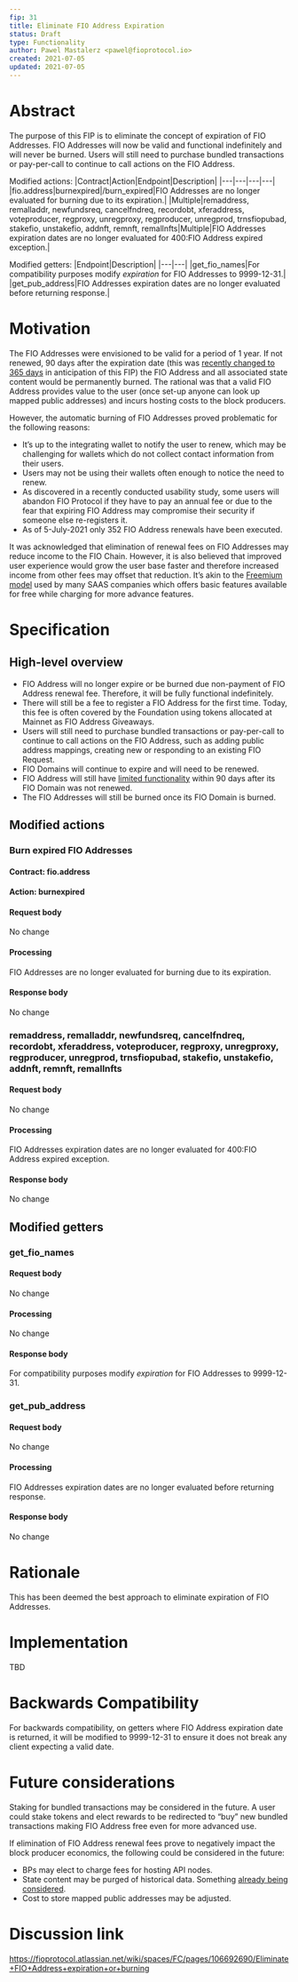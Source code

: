 ```yaml
---
fip: 31
title: Eliminate FIO Address Expiration
status: Draft
type: Functionality
author: Pawel Mastalerz <pawel@fioprotocol.io>
created: 2021-07-05
updated: 2021-07-05
---
```


# Abstract
The purpose of this FIP is to eliminate the concept of expiration of FIO Addresses. FIO Addresses will now be valid and functional indefinitely and will never be burned. Users will still need to purchase bundled transactions or pay-per-call to continue to call actions on the FIO Address.

Modified actions:
|Contract|Action|Endpoint|Description|
|---|---|---|---|
|fio.address|burnexpired|/burn_expired|FIO Addresses are no longer evaluated for burning due to its expiration.|
|Multiple|remaddress, remalladdr, newfundsreq, cancelfndreq, recordobt, xferaddress, voteproducer, regproxy, unregproxy, regproducer, unregprod, trnsfiopubad, stakefio, unstakefio, addnft, remnft, remallnfts|Multiple|FIO Addresses expiration dates are no longer evaluated for 400:FIO Address expired exception.|

Modified getters:
|Endpoint|Description|
|---|---|
|get_fio_names|For compatibility purposes modify _expiration_ for FIO Addresses to 9999-12-31.|
|get_pub_address|FIO Addresses expiration dates are no longer evaluated before returning response.|

# Motivation
The FIO Addresses were envisioned to be valid for a period of 1 year. If not renewed, 90 days after the expiration date (this was [recently changed to 365 days](https://github.com/fioprotocol/fips/blob/master/fip-0029.md) in anticipation of this FIP) the FIO Address and all associated state content would be permanently burned. The rational was that a valid FIO Address provides value to the user (once set-up anyone can look up mapped public addresses) and incurs hosting costs to the block producers.

However, the automatic burning of FIO Addresses proved problematic for the following reasons:
* It’s up to the integrating wallet to notify the user to renew, which may be challenging for wallets which do not collect contact information from their users.
* Users may not be using their wallets often enough to notice the need to renew.
* As discovered in a recently conducted usability study, some users will abandon FIO Protocol if they have to pay an annual fee or due to the fear that expiring FIO Address may compromise their security if someone else re-registers it.
* As of 5-July-2021 only 352 FIO Address renewals have been executed.

It was acknowledged that elimination of renewal fees on FIO Addresses may reduce income to the FIO Chain. However, it is also believed that improved user experience would grow the user base faster and therefore increased income from other fees may offset that reduction. It’s akin to the [Freemium model](https://en.wikipedia.org/wiki/Freemium) used by many SAAS companies which offers basic features available for free while charging for more advance features.

# Specification
## High-level overview
* FIO Address will no longer expire or be burned due non-payment of FIO Address renewal fee. Therefore, it will be fully functional indefinitely.
* There will still be a fee to register a FIO Address for the first time. Today, this fee is often covered by the Foundation using tokens allocated at Mainnet as FIO Address Giveaways.
* Users will still need to purchase bundled transactions or pay-per-call to continue to call actions on the FIO Address, such as adding public address mappings, creating new or responding to an existing FIO Request.
* FIO Domains will continue to expire and will need to be renewed.
* FIO Address will still have [limited functionality](https://kb.fioprotocol.io/fio-protocol/fio-addresses/domain-address-expiry#fio-domain) within 90 days after its FIO Domain was not renewed.
* The FIO Addresses will still be burned once its FIO Domain is burned.

## Modified actions
### Burn expired FIO Addresses
#### Contract: fio.address
#### Action: burnexpired
#### Request body
No change
#### Processing
FIO Addresses are no longer evaluated for burning due to its expiration.
#### Response body
No change

### remaddress, remalladdr, newfundsreq, cancelfndreq, recordobt, xferaddress, voteproducer, regproxy, unregproxy, regproducer, unregprod, trnsfiopubad, stakefio, unstakefio, addnft, remnft, remallnfts
#### Request body
No change
#### Processing
FIO Addresses expiration dates are no longer evaluated for 400:FIO Address expired exception.
#### Response body
No change

## Modified getters
### get_fio_names
#### Request body
No change
#### Processing
No change
#### Response body
For compatibility purposes modify _expiration_ for FIO Addresses to 9999-12-31.

### get_pub_address
#### Request body
No change
#### Processing
FIO Addresses expiration dates are no longer evaluated before returning response.
#### Response body
No change

# Rationale
This has been deemed the best approach to eliminate expiration of FIO Addresses.

# Implementation
TBD

# Backwards Compatibility
For backwards compatibility, on getters where FIO Address expiration date is returned, it will be modified to 9999-12-31 to ensure it does not break any client expecting a valid date.

# Future considerations
Staking for bundled transactions may be considered in the future. A user could stake tokens and elect rewards to be redirected to “buy” new bundled transactions making FIO Address free even for more advanced use.

If elimination of FIO Address renewal fees prove to negatively impact the block producer economics, the following could be considered in the future:
* BPs may elect to charge fees for hosting API nodes.
* State content may be purged of historical data. Something [already being considered](https://fioprotocol.atlassian.net/browse/WP-119).
* Cost to store mapped public addresses may be adjusted.
  
# Discussion link
https://fioprotocol.atlassian.net/wiki/spaces/FC/pages/106692690/Eliminate+FIO+Address+expiration+or+burning
